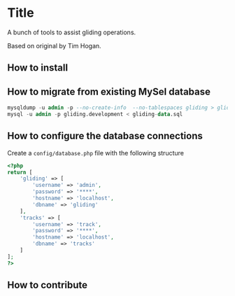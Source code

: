 # Title

A bunch of tools to assist gliding operations.

Based on original by Tim Hogan.

## How to install

## How to migrate from existing MySel database

```sql
mysqldump -u admin -p --no-create-info  --no-tablespaces gliding > gliding-data.sql
mysql -u admin -p gliding.development < gliding-data.sql
```

## How to configure the database connections
Create a `config/database.php` file with the following structure
```php
<?php
return [
    'gliding' => [
        'username' => 'admin',
        'password' => '****',
        'hostname' => 'localhost',
        'dbname' => 'gliding'
    ],
    'tracks' => [
        'username' => 'track',
        'password' => '****',
        'hostname' => 'localhost',
        'dbname' => 'tracks'
    ]
];
?>
```

## How to contribute
